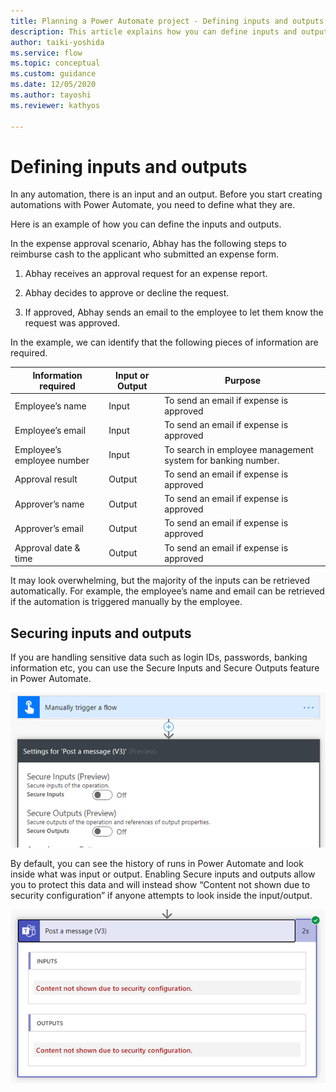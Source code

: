 ```yaml
---
title: Planning a Power Automate project - Defining inputs and outputs | Microsoft Docs
description: This article explains how you can define inputs and outputs as well as securing sensitive data.
author: taiki-yoshida
ms.service: flow
ms.topic: conceptual
ms.custom: guidance
ms.date: 12/05/2020
ms.author: tayoshi
ms.reviewer: kathyos

---
```


# Defining inputs and outputs

In any automation, there is an input and an output. Before you start creating
automations with Power Automate, you need to define what they are.

Here is an example of how you can define the inputs and outputs.

In the expense approval scenario, Abhay has the following steps to reimburse
cash to the applicant who submitted an expense form.

1.  Abhay receives an approval request for an expense report.

2.  Abhay decides to approve or decline the request.

3.  If approved, Abhay sends an email to the employee to let them know the
    request was approved.

In the example, we can identify that the following pieces of information are
required.

| **Information required**   | **Input or Output** | **Purpose**                                                 |
|----------------------------|---------------------|-------------------------------------------------------------|
| Employee’s name            | Input               | To send an email if expense is approved                     |
| Employee’s email           | Input               | To send an email if expense is approved                     |
| Employee’s employee number | Input               | To search in employee management system for banking number. |
| Approval result            | Output              | To send an email if expense is approved                     |
| Approver’s name            | Output              | To send an email if expense is approved                     |
| Approver’s email           | Output              | To send an email if expense is approved                     |
| Approval date & time       | Output              | To send an email if expense is approved                     |

It may look overwhelming, but the majority of the inputs can be retrieved
automatically. For example, the employee’s name and email can be retrieved if
the automation is triggered manually by the employee.

## Securing inputs and outputs

If you are handling sensitive data such as login IDs, passwords, banking
information etc, you can use the Secure Inputs and Secure Outputs feature in
Power Automate.

![Secure inputs and outputs setting](media/secure-input-output.png "Secure inputs and outputs setting")

By default, you can see the history of runs in Power Automate and look inside
what was input or output. Enabling Secure inputs and outputs allow you to
protect this data and will instead show “Content not shown due to security
configuration” if anyone attempts to look inside the input/output.

![Sample run history with secure inputs and outputs enabled](media/sample-run-history.png "Sample run history with secure inputs and outputs enabled")
